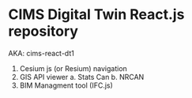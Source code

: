 # CIMS Digital Twin React.js repository
AKA: cims-react-dt1 

1. Cesium js (or Resium) navigation
2. GIS API viewer
  a. Stats Can
  b. NRCAN 
3. BIM Managment tool (IFC.js)
